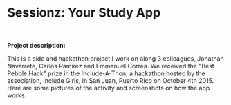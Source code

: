 <strong><h1>Sessionz: Your Study App</h1></strong> <br>

<strong>Project description:</strong> <br>

This is a side and hackathon project I work on along 3 colleagues, Jonathan Navarrete, Carlos Ramirez and
Emmanuel Correa. We received the "Best Pebble Hack" prize in the Include-A-Thon, a hackathon hosted
by the association, Include Girls, in San Juan, Puerto Rico on October 4th 2015.<br> Here are some pictures of the activity and screenshots on how the app works. 
